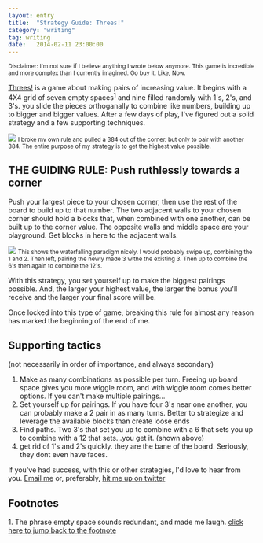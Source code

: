 ```yaml
---
layout: entry
title:  "Strategy Guide: Threes!"
category: "writing"
tag: writing
date:   2014-02-11 23:00:00
---
```


<!-- Post specific styles -->
<style>

</style>

<!-- Post Content -->

<small>Disclaimer: I'm not sure if I believe anything I wrote below anymore. This game is incredible and more complex than I currently imagined. Go buy it. Like, Now.</small>

<p class="first-paragraph">
<a href="http://asherv.com/threes/">Threes!</a> is a game about making pairs of increasing value. It begins with a 4X4 grid of seven empty spaces<sup><a id="footnote1" href="#footnotes">1</a></sup> and nine filled randomly with 1's, 2's, and 3's. you slide the pieces orthoganally to combine like numbers, building up to bigger and bigger values. After a few days of play, I've figured out a solid strategy and a few supporting techniques.</p>

<p class="space-top">
<img class="img-half" src="{{ root_path }}/img/threes.PNG" />
<small class="font-small show-code center cursor-pointer space-bottom">
I broke my own rule and pulled a 384 out of the corner, but only to pair with another 384. The entire purpose of my strategy is to get the highest value possible.
</small>
</p>

<h2>THE GUIDING RULE: Push ruthlessly towards a corner</h2>

Push your largest piece to your chosen corner, then use the rest of the board to build up to that number. The two adjacent walls to your chosen corner should hold a blocks that, when combined with one another, can be built up to the corner value. The opposite walls and middle space are your playground. Get blocks in here to the adjacent walls.

<p class="space-top">
<img class="img-half" src="{{ root_path }}/img/threes_waterfall.PNG" />
<small class="font-small show-code center cursor-pointer space-bottom">
This shows the waterfalling paradigm nicely. I would probably swipe up, combining the 1 and 2. Then left, pairing the newly made 3 withe the existing 3. Then up to combine the 6's then again to combine the 12's.
</small>
</p>

With this strategy, you set yourself up to make the biggest pairings possible. And, the larger your highest value, the larger the bonus you'll receive and the larger your final score will be.

Once locked into this type of game, breaking this rule for almost any reason has marked the beginning of the end of me.

<h2 class="space-top">Supporting tactics</h2>
<p class="no-pad bold">
(not necessarily in order of importance, and always secondary)
</p>

1. Make as many combinations as possible per turn. Freeing up board space gives you more wiggle room, and with wiggle room comes better options. If you can't make multiple pairings...
2. Set yourself up for pairings. If you have four 3's near one another, you can probably make a 2 pair in as many turns. Better to strategize and leverage the available blocks than create loose ends
3. Find paths. Two 3's that set you up to combine with a 6 that sets you  up to combine with a 12 that sets...you get it. (shown above)
3. get rid of 1's and 2's quickly. they are the bane of the board. Seriously, they dont even have faces.

<p class="space-top">
If you've had success, with this or other strategies, I'd love to hear from you. <a href="mailto:hello@dvncan.com">Email me</a> or, preferably, <a href="http://twitter.com/duncangraham">hit me up on twitter</a>
</p>


<h2 id="footnotes" class="space-top">
Footnotes
</h2>
1. The phrase empty space sounds redundant, and made me laugh. <a href="#footnote1">click here to jump back to the footnote</a>




<!-- Post specific js -->
<script type="text/javascript">

</script>
